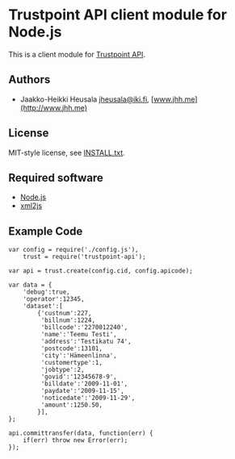 
Trustpoint API client module for Node.js
========================================

This is a client module for [Trustpoint API](https://www.trustpoint.fi).

Authors
-------

* Jaakko-Heikki Heusala <jheusala@iki.fi>, [www.jhh.me](http://www.jhh.me)

License
-------

MIT-style license, see [INSTALL.txt](http://github.com/jheusala/trustpoint-api/blob/master/LICENSE.txt).

Required software
-----------------

* [Node.js](http://www.nodejs.org)
* [xml2js](http://github.com/Leonidas-from-XIV/node-xml2js/)

Example Code
------------

	var config = require('./config.js'),
	    trust = require('trustpoint-api');
	
	var api = trust.create(config.cid, config.apicode);
	
	var data = {
	    'debug':true,
	    'operator':12345,
	    'dataset':[
	        {'custnum':227,
	         'billnum':1224,
	         'billcode':'2270012240',
	         'name':'Teemu Testi',
	         'address':'Testikatu 74',
	         'postcode':13101,
	         'city':'Hämeenlinna',
	         'customertype':1,
	         'jobtype':2,
	         'govid':'12345678-9',
	         'billdate':'2009-11-01',
	         'paydate':'2009-11-15',
	         'noticedate':'2009-11-29',
	         'amount':1250.50,
	        }],
	};
	
	api.committransfer(data, function(err) {
	    if(err) throw new Error(err);
	});
